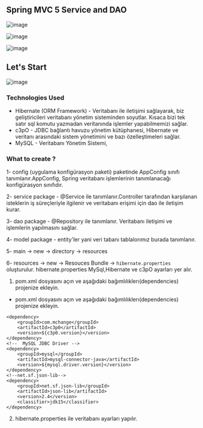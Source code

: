 ## Spring MVC 5 Service and DAO

![image](https://user-images.githubusercontent.com/78444522/174505397-5d35d43e-a46c-4d77-bb94-93189fba9912.png)


![image](https://user-images.githubusercontent.com/78444522/174505436-3f483580-1333-43b9-84b8-57febe191486.png)


![image](https://user-images.githubusercontent.com/78444522/174505501-b2e805c4-a007-41be-9522-374bbb18881a.png)




## Let's Start


![image](https://user-images.githubusercontent.com/78444522/174497245-d5889eb4-fa85-45c3-bd75-41b6891829f2.png)


### Technologies Used 
- Hibernate (ORM Framework) - Veritabanı ile iletişimi sağlayarak, biz geliştiricileri veritabanı yönetim sisteminden soyutlar. Kısaca bizi tek satır sql komutu yazmadan veritanında işlemler yapabilmemizi sağlar.
- c3pO - JDBC bağlantı havuzu yönetim kütüphanesi, Hibernate ve veritanı arasındaki sistem yönetimini ve bazı özelleştimeleri sağlar.
- MySQL - Veritabanı Yönetim Sistemi, 

### What to create ?
1- config (uygulama konfigürasyon paketi) paketinde AppConfig sınıfı tanımlanır.AppConfig, Spring veritabanı işlemlerinin tanımlanacağı konfigürasyon sınıfıdır.

2- service package - @Service ile tanımlanır.Controller tarafından karşılanan isteklerin iş süreçleriyle ilgilenir ve veritabanı erişimi için dao ile iletişim kurar.

3- dao package - @Repository ile tanımlanır. Veritabanı iletişimi ve işlemlerin yapılmasını sağlar.

4- model package - entity'ler yani veri tabanı  tablalorımız burada tanımlanır. 

5- main -> new -> directory -> resources 

6- resources -> new -> Resouces Bundle -> `hibernate.properties` oluşturulur. hibernate.properties MySql,Hibernate ve c3pO ayarları yer alır.


1. pom.xml dosyasını açın ve aşağıdaki bağımlılıklerı(dependencies) projenize ekleyin. 
* pom.xml dosyasını açın ve aşağıdaki bağımlılıklerı(dependencies) projenize ekleyin. 

 <!-- **********************************************************************
** 				HIBERNATE DEPENDENCIES 							 	**
@@ -40,25 +45,25 @@
    <!-- c3p0 -->
    <dependency>
        <groupId>com.mchange</groupId>
        <artifactId>c3p0</artifactId>
        <version>${c3p0.version}</version>
    </dependency>
    <!--  MySQL JDBC Driver -->
    <dependency>
        <groupId>mysql</groupId>
        <artifactId>mysql-connector-java</artifactId>
        <version>${mysql.driver.version}</version>
    </dependency>
    <!--net.sf.json-lib-->
    <dependency>
        <groupId>net.sf.json-lib</groupId>
        <artifactId>json-lib</artifactId>
        <version>2.4</version>
        <classifier>jdk15</classifier>
    </dependency>


2. hibernate.properties ile veritabanı ayarları yapılır.
